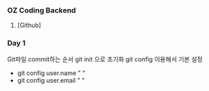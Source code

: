 ### OZ Coding Backend
1. [Github]


### Day 1
Git파일 commit하는 순서
git init 으로 초기화
git config 이용해서 기본 설정
 - git config user.name " "
 - git config user.email " "
  